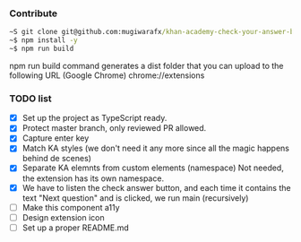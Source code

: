 ### Contribute

```cmd
~S git clone git@github.com:mugiwarafx/khan-academy-check-your-answer-before-submit.git
~$ npm install -y
~$ npm run build
```

npm run build command generates a dist folder that you can upload to the following URL (Google Chrome) chrome://extensions

### TODO list

- [x] Set up the project as TypeScript ready.
- [x] Protect master branch, only reviewed PR allowed.
- [x] Capture enter key
- [x] Match KA styles (we don't need it any more since all the magic happens behind de scenes)
- [x] Separate KA elemnts from custom elements (namespace) Not needed, the extension has its own namespace.
- [x] We have to listen the check answer button, and each time it contains the text "Next question" and is clicked, we run main (recursively)
- [ ] Make this component a11y 
- [ ] Design extension icon
- [ ] Set up a proper README.md
